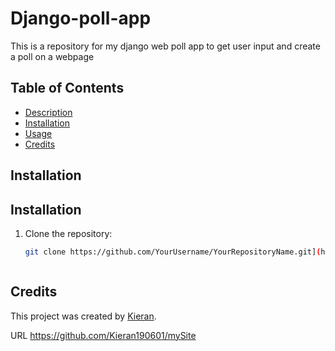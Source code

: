# Django-poll-app
This is a repository for my django web poll app to get user input and create a poll on a webpage 



## Table of Contents
- [Description](#description)
- [Installation](#installation)
- [Usage](#usage)
- [Credits](#credits)

## Installation
## Installation
1. Clone the repository:
   ```sh
   git clone https://github.com/YourUsername/YourRepositoryName.git](https://github.com/Kieran190601/Django-poll-app



## Credits
This project was created by [Kieran](https://github.com/Kieran190601).

URL
https://github.com/Kieran190601/mySite